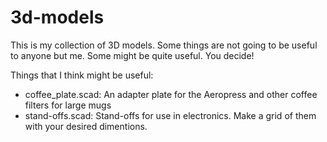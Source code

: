 3d-models
=========

This is my collection of 3D models. Some things are not going to be useful to anyone but me. Some
might be quite useful. You decide!

Things that I think might be useful:

* coffee_plate.scad: An adapter plate for the Aeropress and other coffee filters for large mugs
* stand-offs.scad: Stand-offs for use in electronics. Make a grid of them with your desired dimentions.
